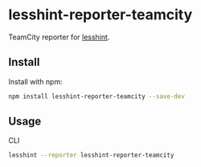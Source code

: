 # lesshint-reporter-teamcity

TeamCity reporter for [lesshint](github.com/lesshint/lesshint).

## Install
Install with npm:

```bash
npm install lesshint-reporter-teamcity --save-dev
```

## Usage
CLI
```bash
lesshint --reporter lesshint-reporter-teamcity
```
